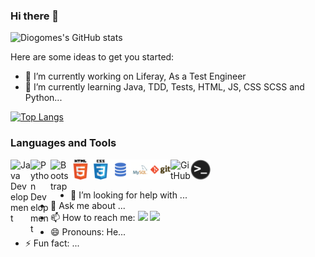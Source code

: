 ### Hi there 👋

![Diogomes's GitHub stats](https://github-readme-stats.vercel.app/api?username=Diogomes&show_icons=true&theme=dracula)



Here are some ideas to get you started:

- 🔭 I’m currently working on Liferay, As a Test Engineer
- 🌱 I’m currently learning Java, TDD, Tests, HTML, JS, CSS SCSS and Python...

[![Top Langs](https://github-readme-stats.vercel.app/api/top-langs/?username=Diogomes)](https://github.com/Diogomes/github-readme-stats)

### Languages and Tools
<img align="left" alt="Java Development" width="32px" src="https://img.icons8.com/nolan/64/backend-development.png" />
<img align="left" alt="Python Development" width="32px" src="https://img.icons8.com/color/64/000000/python--v2.png" />
<img align="left" alt="Bootstrap" width="32px" src="https://img.icons8.com/color/48/000000/bootstrap.png" />
<img align="left" alt="HTML5" width="32px" src="https://raw.githubusercontent.com/github/explore/80688e429a7d4ef2fca1e82350fe8e3517d3494d/topics/html/html.png" />
<img align="left" alt="CSS3" width="32px" src="https://raw.githubusercontent.com/github/explore/80688e429a7d4ef2fca1e82350fe8e3517d3494d/topics/css/css.png" />
<img align="left" alt="SQL" width="32px" src="https://raw.githubusercontent.com/github/explore/80688e429a7d4ef2fca1e82350fe8e3517d3494d/topics/sql/sql.png" />
<img align="left" alt="MySQL" width="32px" src="https://raw.githubusercontent.com/github/explore/80688e429a7d4ef2fca1e82350fe8e3517d3494d/topics/mysql/mysql.png" />
<img align="left" alt="Git" width="32px" src="https://raw.githubusercontent.com/github/explore/80688e429a7d4ef2fca1e82350fe8e3517d3494d/topics/git/git.png" />
<img align="left" alt="GitHub" width="32px" src="https://img.icons8.com/plasticine/100/000000/github.png" />
<img align="left" alt="Terminal" width="32px" src="https://raw.githubusercontent.com/github/explore/80688e429a7d4ef2fca1e82350fe8e3517d3494d/topics/terminal/terminal.png" />

<br />
<br />

- 🤔 I’m looking for help with ...
- 💬 Ask me about ...
- 📫 How to reach me: <a href = "mailto:contato@gomes.d.n05@gmail.com"><img src="https://img.shields.io/badge/-Gmail-%23333?style=for-the-badge&logo=gmail&logoColor=white" target="_blank"></a>
<a href="https://www.linkedin.com/in/diogo-gomes-00068133/" target="_blank"><img src="https://img.shields.io/badge/-LinkedIn-%230077B5?style=for-the-badge&logo=linkedin&logoColor=white" target="_blank"></a> 
- 😄 Pronouns: He...
- ⚡ Fun fact: ...









